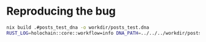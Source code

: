 # Reproducing the bug

```bash
nix build .#posts_test_dna -o workdir/posts_test.dna
RUST_LOG=holochain::core::workflow=info DNA_PATH=../../../workdir/posts_test.dna cargo test --profile release
```
